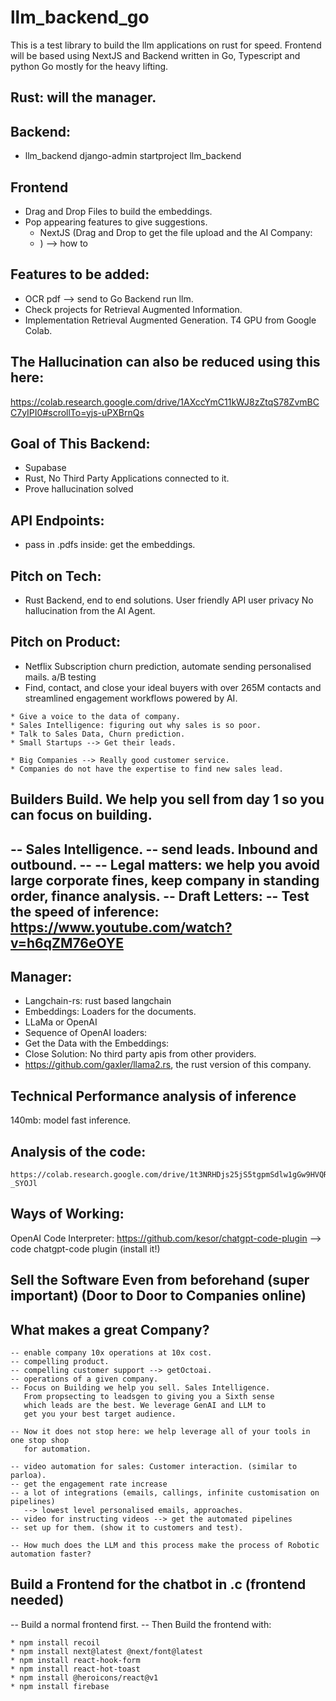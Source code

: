 # llm_backend_go
This is a test library to build the llm applications on rust for speed. Frontend will be based using NextJS and Backend written in Go, Typescript and python
Go mostly for the heavy lifting.

## Rust: will the manager.

## Backend:
   * llm_backend
    django-admin startproject llm_backend

## Frontend
   * Drag and Drop Files to build the embeddings.
   * Pop appearing features to give suggestions.
     * NextJS (Drag and Drop to get the file upload and the AI Company:
     * ) --> how to 
     

## Features to be added: 
   * OCR pdf --> send to Go Backend run llm.
   * Check projects for Retrieval Augmented Information.
   * Implementation Retrieval Augmented Generation.
     T4 GPU from Google Colab.

## The Hallucination can also be reduced using this here: 
https://colab.research.google.com/drive/1AXccYmC11kWJ8zZtqS78ZvmBCC7yIPI0#scrollTo=yjs-uPXBrnQs

## Goal of This Backend:
   * Supabase
   * Rust, No Third Party Applications connected to it.
   * Prove hallucination solved

## API Endpoints:
   * pass in .pdfs inside: get the embeddings.

## Pitch on Tech:
   * Rust Backend, end to end solutions. 
     User friendly API
     user privacy
     No hallucination from the AI Agent.

## Pitch on Product:
   * Netflix Subscription churn prediction, automate sending personalised mails. a/B testing
   * Find, contact, and close your ideal buyers with over 265M contacts and streamlined engagement workflows powered by AI. 

    * Give a voice to the data of company.
    * Sales Intelligence: figuring out why sales is so poor.
    * Talk to Sales Data, Churn prediction. 
    * Small Startups --> Get their leads.

    * Big Companies --> Really good customer service.
    * Companies do not have the expertise to find new sales lead. 

## Builders Build. We help you sell from day 1 so you can focus on building.
   -- Sales Intelligence.
       -- send leads. Inbound and outbound.
       -- 
   -- Legal matters: we help you avoid large corporate fines, keep company in standing order, finance analysis.
   -- Draft Letters: 
   -- Test the speed of inference: https://www.youtube.com/watch?v=h6qZM76eOYE
   -- 

## Manager: 
   * Langchain-rs: rust based langchain 
   * Embeddings: Loaders for the documents.
   * LLaMa or OpenAI  
   * Sequence of OpenAI loaders:
   * Get the Data with the Embeddings: 
   * Close Solution: No third party apis from other providers.
   * https://github.com/gaxler/llama2.rs, the rust version of this company.

## Technical Performance analysis of inference
   140mb: model fast inference.

## Analysis of the code:
    https://colab.research.google.com/drive/1t3NRHDjs25jS5tgpmSdlw1gGw9HVQRVZ#scrollTo=GpGBT-_SYOJl

## Ways of Working:
   OpenAI Code Interpreter: https://github.com/kesor/chatgpt-code-plugin --> code chatgpt-code plugin (install it!)

## Sell the Software Even from beforehand (super important) (Door to Door to Companies online)

##  What makes a great Company?
    -- enable company 10x operations at 10x cost.
    -- compelling product.
    -- compelling customer support --> getOctoai. 
    -- operations of a given company.
    -- Focus on Building we help you sell. Sales Intelligence.
       From propsecting to leadsgen to giving you a Sixth sense
       which leads are the best. We leverage GenAI and LLM to 
       get you your best target audience.

    -- Now it does not stop here: we help leverage all of your tools in one stop shop 
       for automation. 
    
    -- video automation for sales: Customer interaction. (similar to parloa).
    -- get the engagement rate increase
    -- a lot of integrations (emails, callings, infinite customisation on pipelines)
       --> lowest level personalised emails, approaches.
    -- video for instructing videos --> get the automated pipelines 
    -- set up for them. (show it to customers and test).

    -- How much does the LLM and this process make the process of Robotic automation faster?

## Build a Frontend for the chatbot in .c (frontend needed)
   -- Build a normal frontend first. 
   -- Then Build the frontend with: 
   
    * npm install recoil
    * npm install next@latest @next/font@latest
    * npm install react-hook-form
    * npm install react-hot-toast
    * npm install @heroicons/react@v1
    * npm install firebase

